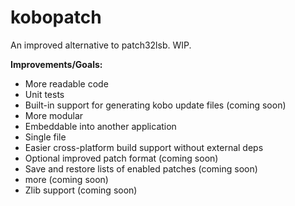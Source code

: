 # kobopatch
An improved alternative to patch32lsb. WIP.

**Improvements/Goals:**
- More readable code
- Unit tests
- Built-in support for generating kobo update files (coming soon)
- More modular
- Embeddable into another application
- Single file
- Easier cross-platform build support without external deps
- Optional improved patch format (coming soon)
- Save and restore lists of enabled patches (coming soon)
- more (coming soon)
- Zlib support (coming soon)